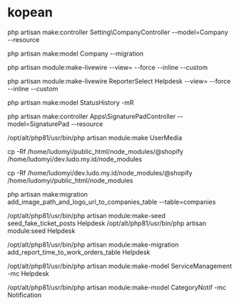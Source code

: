 # kopean

php artisan make:controller Setting\\CompanyController --model=Company --resource


php artisan make:model Company --migration


php artisan module:make-livewire <Component> <Module> --view= --force --inline --custom

php artisan module:make-livewire ReporterSelect Helpdesk --view= --force --inline --custom


php artisan make:model StatusHistory -mR

php artisan make:controller Apps\\SignaturePadController --model=SignaturePad --resource

/opt/alt/php81/usr/bin/php artisan module:make UserMedia

cp -Rf /home/ludomyi/public_html/node_modules/@shopify /home/ludomyi/dev.ludo.my.id/node_modules

cp -Rf /home/ludomyi/dev.ludo.my.id/node_modules/@shopify /home/ludomyi/public_html/node_modules

php artisan make:migration add_image_path_and_logo_url_to_companies_table --table=companies

/opt/alt/php81/usr/bin/php artisan module:make-seed seed_fake_ticket_posts Helpdesk
/opt/alt/php81/usr/bin/php artisan module:seed Helpdesk


/opt/alt/php81/usr/bin/php  artisan module:make-migration add_report_time_to_work_orders_table Helpdesk

/opt/alt/php81/usr/bin/php  artisan module:make-model ServiceManagement -mc Helpdesk

/opt/alt/php81/usr/bin/php  artisan module:make-model CategoryNotif -mc Notification
